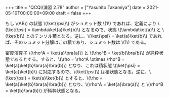 +++
title = "QCQI/演習 2.78"
author = ["Yasuhito Takamiya"]
date = 2021-05-10T00:00:00+09:00
draft = false
+++

もし \\(AB\\) の状態 \\(\ket{\psi}\\) がシュミット数 \\(1\\) であれば、定義により \\(\ket{\psi} = \lambda\ket{a}\ket{b}\\) となるので、状態 \\(\lambda\ket{a}\\) と \\(\ket{b}\\) とのテンソル積となる。逆に、\\(\ket{\psi} = \ket{a}\ket{b}\\) であれば、そのシュミット分解はこの積であり、シュミット数は \\(1\\) である。

密度演算子 \\(\rho^A = \ket{a}\bra{a}\\) と \\(\rho^B = \ket{b}\bra{b}\\) が純粋状態であるとする。すると、\\(\rho = \rho^A \otimes \rho^B = \ket{a}\ket{b}\bra{a}\bra{b}\\) となり、これは積状態 \\(\ket{\psi} = \ket{a}\ket{b}\\) に対応するので、\\(\ket{\psi}\\) は積状態となる。逆に、\\(\ket{\psi} = \ket{a}\ket{b}\\) とすると、\\(\rho = \ket{a}\ket{b}\bra{a}\bra{b}\\) となり、\\(\rho^A = \ket{a}\bra{a}\\) と \\(\rho^B = \ket{b}\bra{b}\\) が純粋状態となる。
